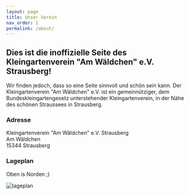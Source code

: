 ```yaml
---
layout: page
title: Unser Verein
nav_order: 1
permalink: /about/
---
```


## Dies ist die inoffizielle Seite des Kleingartenverein "Am Wäldchen" e.V. Strausberg!

Wir finden jedoch, dass so eine Seite sinnvoll und schön sein kann.
Der Kleingartenverein "Am Wäldchen" e.V. ist ein gemeinnütziger, dem Bundeskleingartengesetz unterstehender Kleingartenverein,
in der Nähe des schönen Straussees in Strausberg.

### Adresse

Kleingartenverein "Am Wäldchen" e.V. Strausberg<br>
Am Wäldchen<br>
15344 Strausberg

### Lageplan

Oben is Norden ;)


![lageplan](../assets/images/lageplan.png)
